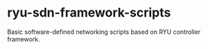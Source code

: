 # ryu-sdn-framework-scripts
Basic software-defined networking scripts based on RYU controller framework.
